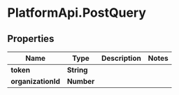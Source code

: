 # PlatformApi.PostQuery

## Properties

| Name               | Type       | Description | Notes |
| ------------------ | ---------- | ----------- | ----- |
| **token**          | **String** |             |
| **organizationId** | **Number** |             |

